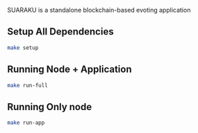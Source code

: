 SUARAKU is a standalone blockchain-based evoting application

## Setup All Dependencies
```sh
make setup
```

## Running Node + Application
```sh
make run-full
```

## Running Only node
```sh
make run-app
```
